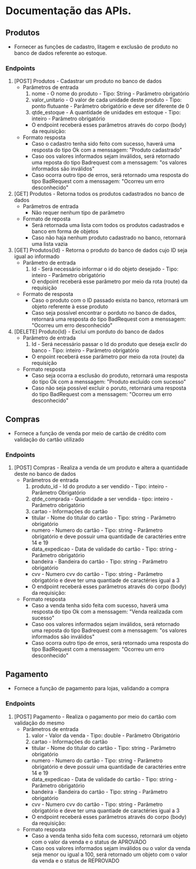 # Documentação das APIs.
## Produtos
* Fornecer as funções de cadastro, litagem e exclusão de produto no banco de dados referente ao estoque.
### Endpoints
1. [POST] Produtos - Cadastrar um produto no banco de dados
     * Parâmetros de entrada
        1. nome - O nome do produto - Tipo: String - Parâmetro obrigatório
        2. valor_unitario - O valor de cada unidade deste produto - Tipo: ponto flutuante - Parâmetro obrigatório e deve ser diferente de 0
        3. qtde_estoque - A quantidade de unidades em estoque - Tipo: inteiro - Parâmetro obrigatório
        * O endpoint receberá esses parâmetros através do corpo (body) da requisição:
    * Formato resposta
      - Caso o cadastro tenha sido feito com sucesso, haverá uma resposta do tipo Ok com a menssagem: "Produto cadastrado"
      - Caso oos valores informados sejam inválidos, será retornado uma reposta do tipo Badrequest com a menssagem: "os valores informados são inválidos"
      - Caso ocorra outro tipo de erros, será retornado uma resposta do tipo BadRequest com a menssagem: "Ocorreu um erro desconhecido"
2. [GET] Produtos - Retorna todos os produtos cadastrados no banco de dados
    * Parâmetros de entrada
      - Não requer nenhum tipo de parâmetro
    * Formato de reposta
      - Será retornada uma lista com todos os produtos cadastrados e banco em forma de objetos
      - Caso não haja nenhum produto cadastrado no banco, retornará uma lista vazia
3. [GET] Produtos{Id} - Retorna o produto do banco de dados cujo ID seja igual ao informado
    * Parâmetro de entrada
      1. Id - Será necessário informar o id do objeto desejado - Tipo: inteiro - Parâmetro obrigatório
      * O endpoint receberá esse parâmetro por meio da rota (route) da requisição
    * Formato de resposta
      - Caso o produto com o ID passado exista no banco, retornará um objeto referente à esse produto
      - Caso seja possível encontrar o porduto no banco de dados, retornará uma resposta do tipo BadRequest com a menssagem: "Ocorreu um erro desconhecido"
4. [DELETE] Produto{Id} - Excluí um porduto do banco de dados
    * Parâmetro de entrada
      1. Id - Será necessário passar o Id do produto que deseja exclir do banco - Tipo: inteiro - Parâmetro obrigatório
      - O enpoint receberá esse parâmetro por meio da rota (route) da requisição
    * Formato resposta
      - Caso seja ocorra a esclusão do produto, retornará uma resposta do tipo Ok com a menssagem: "Produto excluído com sucesso" 
      - Caso não seja possível excluir o poruto, retornará uma resposta do tipo BadRequest com a menssagem: "Ocorreu um erro desconhecido"
## Compras
* Fornece a função de venda por meio de cartão de crédito com validação do cartão utilizado
### Endpoints
1. [POST] Compras - Realiza a venda de um produto e altera a quantidade deste no banco de dados
     * Parâmetros de entrada
        1. produto_id - Id do produto a ser vendido - Tipo: inteiro - Parâmetro Obrigatório
        2. qtde_comprada - Quantidade a ser vendida - tipo: inteiro - Parâmetro obrigatório
        3. cartao - Informações do cartão
          * titular - Nome do titular do cartão - Tipo: string - Parâmetro obrigatório
          * numero - Numero do cartão - Tipo: string - Parâmetro obrigatório e deve possuir uma quantidade de caractéries entre 14 e 19
          * data_expedicao - Data de validade do cartão - Tipo: string - Parâmetro obrigatório 
          * bandeira - Bandeira do cartão - Tipo: string - Parâmetro obrigatório
          * cvv - Numero cvv do cartão - Tipo: string - Parâmetro obrigatório e deve ter uma quantiade de caractéries igual a 3
        * O endpoint receberá esses parâmetros através do corpo (body) da requisição:
    * Formato resposta
      - Caso a venda tenha sido feita com sucesso, haverá uma resposta do tipo Ok com a menssagem: "Venda realizada com sucesso"
      - Caso oos valores informados sejam inválidos, será retornado uma reposta do tipo Badrequest com a menssagem: "os valores informados são inválidos"
      - Caso ocorra outro tipo de erros, será retornado uma resposta do tipo BadRequest com a menssagem: "Ocorreu um erro desconhecido"
 
 ## Pagamento
* Fornece a função de pagamento para lojas, validando a compra
### Endpoints
1. [POST] Pagamento - Realiza o pagamento por meio do cartão com validação do mesmo
     * Parâmetros de entrada
        1. valor - Valor da venda - Tipo: double - Parâmetro Obrigatório
        2. cartao - Informações do cartão
          * titular - Nome do titular do cartão - Tipo: string - Parâmetro obrigatório
          * numero - Numero do cartão - Tipo: string - Parâmetro obrigatório e deve possuir uma quantidade de caractéries entre 14 e 19
          * data_expedicao - Data de validade do cartão - Tipo: string - Parâmetro obrigatório 
          * bandeira - Bandeira do cartão - Tipo: string - Parâmetro obrigatório
          * cvv - Numero cvv do cartão - Tipo: string - Parâmetro obrigatório e deve ter uma quantiade de caractéries igual a 3
        * O endpoint receberá esses parâmetros através do corpo (body) da requisição:
    * Formato resposta
      - Caso a venda tenha sido feita com sucesso, retornará um objeto com o valor da venda e o status de APROVADO
      - Caso oos valores informados sejam inválidos ou o valor da venda seja menor ou igual a 100, será retornado um objeto com o valor da venda e o status de REPROVADO
     
